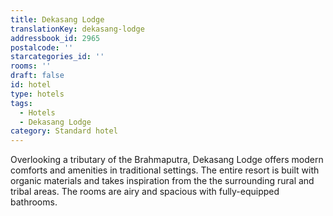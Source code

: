 ```yaml
---
title: Dekasang Lodge
translationKey: dekasang-lodge
addressbook_id: 2965
postalcode: ''
starcategories_id: ''
rooms: ''
draft: false
id: hotel
type: hotels
tags:
  - Hotels
  - Dekasang Lodge
category: Standard hotel
---
```

Overlooking a tributary of the Brahmaputra, Dekasang Lodge offers modern comforts and amenities in traditional settings. The entire resort is built with organic materials and takes inspiration from the the surrounding rural and tribal areas. The rooms are airy and spacious with fully-equipped bathrooms.